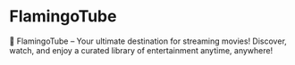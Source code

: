 # FlamingoTube
🎥 FlamingoTube – Your ultimate destination for streaming movies! Discover, watch, and enjoy a curated library of entertainment anytime, anywhere!
